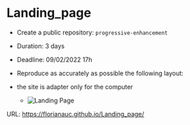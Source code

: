 # Landing_page

- Create a public repository: `progressive-enhancement`
- Duration: 3 days
- Deadline: 09/02/2022 17h

- Reproduce as accurately as possible the following layout:
- the site is adapter only for the computer
  
  - ![Landing Page](https://github.com/FlorianAuc/CRL-Keller-4/blob/main/01.The-Field/04.HTML-CSS/assets/Landing_page.png?raw=true)

URL: https://florianauc.github.io/Landing_page/
